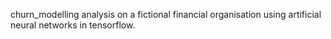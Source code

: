 churn_modelling analysis on a fictional financial organisation using artificial neural networks in tensorflow.
